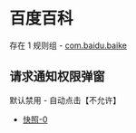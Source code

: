 # 百度百科

存在 1 规则组 - [com.baidu.baike](/src/apps/com.baidu.baike.ts)

## 请求通知权限弹窗

默认禁用 - 自动点击【不允许】

- [快照-0](https://i.gkd.li/import/12755717)
